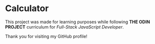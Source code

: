 # Calculator

This project was made for learning purposes while following **THE ODIN PROJECT** curriculum for *Full-Stack JavaScript Developer*.

Thank you for visiting my GitHub profile!
